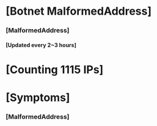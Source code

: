 # [Botnet MalformedAddress]
### [MalformedAddress]
#### [Updated every 2~3 hours]

# [Counting 1115 IPs]

# [Symptoms] 
###   [MalformedAddress]
